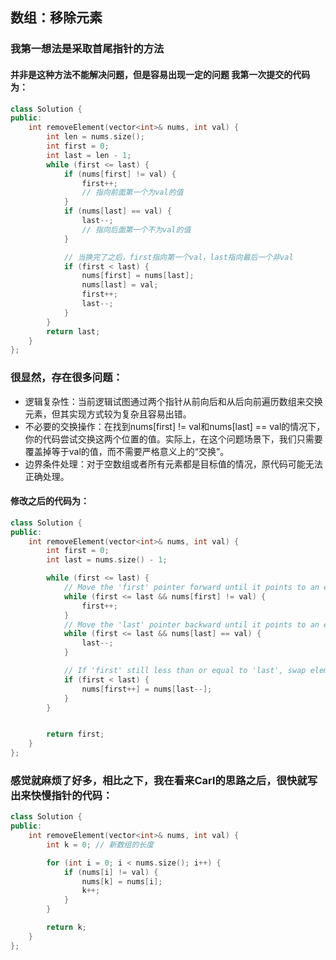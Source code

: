 ## 数组：移除元素

### 我第一想法是采取首尾指针的方法
#### 并非是这种方法不能解决问题，但是容易出现一定的问题 我第一次提交的代码为：
```c++
class Solution {
public:
    int removeElement(vector<int>& nums, int val) {
        int len = nums.size();
        int first = 0;
        int last = len - 1;
        while (first <= last) {
            if (nums[first] != val) {
                first++;
                // 指向前面第一个为val的值
            }
            if (nums[last] == val) {
                last--;
                // 指向后面第一个不为val的值
            }

            // 当换完了之后，first指向第一个val，last指向最后一个非val
            if (first < last) {
                nums[first] = nums[last];
                nums[last] = val;
                first++;
                last--;
            }
        }
        return last;
    }
};
```
### 很显然，存在很多问题：
* 逻辑复杂性：当前逻辑试图通过两个指针从前向后和从后向前遍历数组来交换元素，但其实现方式较为复杂且容易出错。
* 不必要的交换操作：在找到nums[first] != val和nums[last] == val的情况下，你的代码尝试交换这两个位置的值。实际上，在这个问题场景下，我们只需要覆盖掉等于val的值，而不需要严格意义上的“交换”。
* 边界条件处理：对于空数组或者所有元素都是目标值的情况，原代码可能无法正确处理。
#### 修改之后的代码为：
```c++
class Solution {
public:
    int removeElement(vector<int>& nums, int val) {
        int first = 0;
        int last = nums.size() - 1;

        while (first <= last) {
            // Move the 'first' pointer forward until it points to an element equal to 'val'
            while (first <= last && nums[first] != val) {
                first++;
            }
            // Move the 'last' pointer backward until it points to an element not equal to 'val'
            while (first <= last && nums[last] == val) {
                last--;
            }

            // If 'first' still less than or equal to 'last', swap elements and move both pointers inward
            if (first < last) {
                nums[first++] = nums[last--];
            }
        }


        return first;
    }
};
```

### 感觉就麻烦了好多，相比之下，我在看来Carl的思路之后，很快就写出来快慢指针的代码：
```c++
class Solution {
public:
    int removeElement(vector<int>& nums, int val) {
        int k = 0; // 新数组的长度

        for (int i = 0; i < nums.size(); i++) {
            if (nums[i] != val) {
                nums[k] = nums[i];
                k++;
            }
        }

        return k;
    }
};
```
